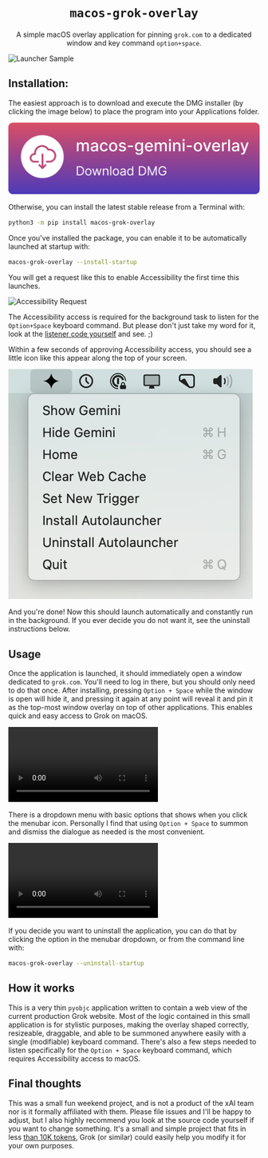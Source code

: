 <p align="center">
  <h1 align="center"><code>macos-grok-overlay</code></h1>
</p>

<p align="center">
A simple macOS overlay application for pinning <code>grok.com</code> to a dedicated window and key command <code>option+space</code>.
</p>

![Launcher Sample](images/macos-grok-overlay.jpeg)


## Installation:

  The easiest approach is to download and execute the DMG installer (by clicking the image below) to place the program into your Applications folder.

[![DMG Installer](images/dmg-installer-preview.png)](https://github.com/tchlux/macos-grok-overlay/releases/download/0.0.16/macos-grok-overlay.dmg)

  Otherwise, you can install the latest stable release from a Terminal with:

```bash
python3 -m pip install macos-grok-overlay
```

  Once you've installed the package, you can enable it to be automatically launched at startup with:

```bash
macos-grok-overlay --install-startup
```

  You will get a request like this to enable Accessibility the first time this launches.

![Accessibility Request](images/macos-grok-overlay-accessibility.png)

  The Accessibility access is required for the background task to listen for the `Option+Space` keyboard command. But please don't just take my word for it, look at the [listener code yourself](macos_grok_overlay/listener.py) and see. ;)

  Within a few seconds of approving Accessibility access, you should see a little icon like this appear along the top of your screen.

![Menu Sample](images/macos-grok-overlay-menu.png)

  And you're done! Now this should launch automatically and constantly run in the background. If you ever decide you do not want it, see the uninstall instructions below.


## Usage

  Once the application is launched, it should immediately open a window dedicated to `grok.com`. You'll need to log in there, but you should only need to do that once. After installing, pressing `Option + Space` while the window is open will hide it, and pressing it again at any point will reveal it and pin it as the top-most window overlay on top of other applications. This enables quick and easy access to Grok on macOS.

<video controls loop autoplay>
  <source src="https://github.com/tchlux/macos-grok-overlay/raw/main/images/macos-grok-overlay.mp4" type="video/mp4">
</video>

  There is a dropdown menu with basic options that shows when you click the menubar icon. Personally I find that using `Option + Space` to summon and dismiss the dialogue as needed is the most convenient.

<video controls loop autoplay>
  <source src="https://github.com/tchlux/macos-grok-overlay/raw/main/images/macos-grok-overlay-menu.mp4" type="video/mp4">
</video>

  If you decide you want to uninstall the application, you can do that by clicking the option in the menubar dropdown, or from the command line with:

```bash
macos-grok-overlay --uninstall-startup
```


## How it works

  This is a very thin `pyobjc` application written to contain a web view of the current production Grok website. Most of the logic contained in this small application is for stylistic purposes, making the overlay shaped correctly, resizeable, draggable, and able to be summoned anywhere easily with a single (modifiable) keyboard command. There's also a few steps needed to listen specifically for the `Option + Space` keyboard command, which requires Accessibility access to macOS.


## Final thoughts

  This was a small fun weekend project, and is not a product of the xAI team nor is it formally affiliated with them. Please file issues and I'll be happy to adjust, but I also highly recommend you look at the source code yourself if you want to change something. It's a small and simple project that fits in less [than 10K tokens](http://gitingest.com/tchlux/macos-grok-overlay), Grok (or similar) could easily help you modify it for your own purposes.
